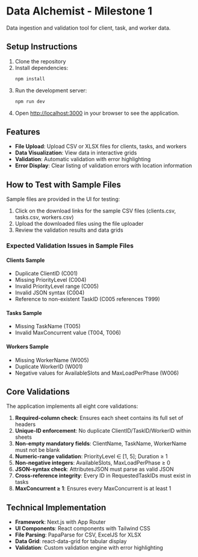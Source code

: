 # Data Alchemist - Milestone 1

Data ingestion and validation tool for client, task, and worker data.

## Setup Instructions

1. Clone the repository
2. Install dependencies:
   ```bash
   npm install
   ```
3. Run the development server:
   ```bash
   npm run dev
   ```
4. Open [http://localhost:3000](http://localhost:3000) in your browser to see the application.

## Features

- **File Upload**: Upload CSV or XLSX files for clients, tasks, and workers
- **Data Visualization**: View data in interactive grids
- **Validation**: Automatic validation with error highlighting
- **Error Display**: Clear listing of validation errors with location information

## How to Test with Sample Files

Sample files are provided in the UI for testing:

1. Click on the download links for the sample CSV files (clients.csv, tasks.csv, workers.csv)
2. Upload the downloaded files using the file uploader
3. Review the validation results and data grids

### Expected Validation Issues in Sample Files

#### Clients Sample
- Duplicate ClientID (C001)
- Missing PriorityLevel (C004)
- Invalid PriorityLevel range (C005)
- Invalid JSON syntax (C004)
- Reference to non-existent TaskID (C005 references T999)

#### Tasks Sample
- Missing TaskName (T005)
- Invalid MaxConcurrent value (T004, T006)

#### Workers Sample
- Missing WorkerName (W005)
- Duplicate WorkerID (W001)
- Negative values for AvailableSlots and MaxLoadPerPhase (W006)

## Core Validations

The application implements all eight core validations:

1. **Required-column check**: Ensures each sheet contains its full set of headers
2. **Unique-ID enforcement**: No duplicate ClientID/TaskID/WorkerID within sheets
3. **Non-empty mandatory fields**: ClientName, TaskName, WorkerName must not be blank
4. **Numeric-range validation**: PriorityLevel ∈ [1, 5]; Duration ≥ 1
5. **Non-negative integers**: AvailableSlots, MaxLoadPerPhase ≥ 0
6. **JSON-syntax check**: AttributesJSON must parse as valid JSON
7. **Cross-reference integrity**: Every ID in RequestedTaskIDs must exist in tasks
8. **MaxConcurrent ≥ 1**: Ensures every MaxConcurrent is at least 1

## Technical Implementation

- **Framework**: Next.js with App Router
- **UI Components**: React components with Tailwind CSS
- **File Parsing**: PapaParse for CSV, ExcelJS for XLSX
- **Data Grid**: react-data-grid for tabular display
- **Validation**: Custom validation engine with error highlighting

